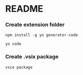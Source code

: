 # README

### Create extension folder
```
npm install -g yo generator-code

yo code
```


### Create .vsix package
```
vsce package
```
